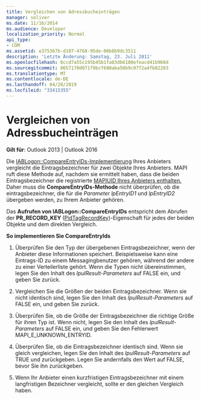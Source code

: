 ```yaml
---
title: Vergleichen von Adressbucheinträgen
manager: soliver
ms.date: 11/16/2014
ms.audience: Developer
localization_priority: Normal
api_type:
- COM
ms.assetid: e375367b-d107-4768-95de-00b8b9dc3511
description: 'Letzte Änderung: Samstag, 23. Juli 2011'
ms.openlocfilehash: 6ccd7a55c195b45b1fa83db6180efeacd41b968d
ms.sourcegitcommit: 8657170d071f9bcf680aba50b9c07f2a4fb82283
ms.translationtype: MT
ms.contentlocale: de-DE
ms.lasthandoff: 04/28/2019
ms.locfileid: "33415355"
---
```

# <a name="comparing-address-book-entries"></a>Vergleichen von Adressbucheinträgen

  
  
**Gilt für**: Outlook 2013 | Outlook 2016 
  
Die [IABLogon::CompareEntryIDs-Implementierung](iablogon-compareentryids.md) Ihres Anbieters vergleicht die Eintragsbezeichner für zwei Objekte Ihres Anbieters. MAPI ruft diese Methode auf, nachdem sie ermittelt haben, dass die beiden Eintragsbezeichner die registrierte [MAPIUID Ihres Anbieters enthalten.](mapiuid.md) Daher muss die **CompareEntryIDs-Methode** nicht überprüfen, ob die eintragsbezeichner, die für die  _Parameter lpEntryID1_ und  _lpEntryID2_ übergeben werden, zu Ihrem Anbieter gehören. 
  
Das **Aufrufen von IABLogon::CompareEntryIDs** entspricht dem Abrufen der **PR_RECORD_KEY** ([PidTagRecordKey](pidtagrecordkey-canonical-property.md))-Eigenschaft für jedes der beiden Objekte und dem direkten Vergleich.
  
 **So implementieren Sie CompareEntryIds**
  
1. Überprüfen Sie den Typ der übergebenen Eintragsbezeichner, wenn der Anbieter diese Informationen speichert. Beispielsweise kann eine Eintrags-ID zu einem Messagingbenutzer gehören, während der andere zu einer Verteilerliste gehört. Wenn die Typen nicht übereinstimmen, legen Sie den Inhalt des  _lpulResult-Parameters_ auf FALSE ein, und geben Sie zurück. 
    
2. Vergleichen Sie die Größen der beiden Eintragsbezeichner. Wenn sie nicht identisch sind, legen Sie den Inhalt des  _lpulResult-Parameters_ auf FALSE ein, und geben Sie zurück. 
    
3. Überprüfen Sie, ob die Größe der Eintragsbezeichner die richtige Größe für ihren Typ ist. Wenn nicht, legen Sie den Inhalt des  _lpulResult-Parameters_ auf FALSE ein, und geben Sie den Fehlerwert MAPI_E_UNKNOWN_ENTRYID. 
    
4. Überprüfen Sie, ob die Eintragsbezeichner identisch sind. Wenn sie gleich vergleichen, legen Sie den Inhalt des  _lpulResult-Parameters_ auf TRUE und zurückgeben. Legen Sie andernfalls den Wert auf FALSE, bevor Sie ihn zurückgeben. 
    
5. Wenn Ihr Anbieter einen kurzfristigen Eintragsbezeichner mit einem langfristigen Bezeichner vergleicht, sollte er den gleichen Vergleich haben.
    

